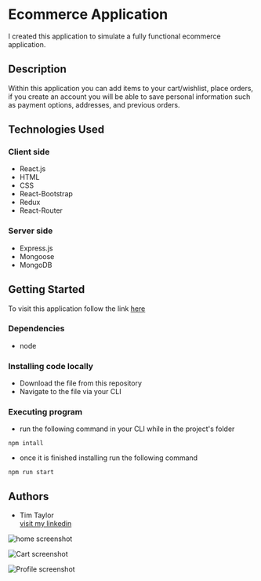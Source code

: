 # Ecommerce Application

I created this application to simulate a fully functional ecommerce application.

## Description

Within this application you can add items to your cart/wishlist, place orders, if you create an account you will be able to save personal information such as payment options, addresses, and previous orders.

## Technologies Used

### Client side
* React.js
* HTML
* CSS
* React-Bootstrap
* Redux
* React-Router


### Server side
* Express.js
* Mongoose
* MongoDB

## Getting Started

To visit this application follow the link [here](https://timbtaylor.github.io/ecommerce-app-client/)

### Dependencies

* node

### Installing code locally

* Download the file from this repository
* Navigate to the file via your CLI

### Executing program

* run the following command in your CLI while in the project's folder
```
npm intall
```
* once it is finished installing run the following command 
```
npm run start
```


## Authors

* Tim Taylor  
[visit my linkedin](https://www.linkedin.com/in/tim-taylor-aaa970207/)

![home screenshot](https://user-images.githubusercontent.com/79194271/136667123-eee9c73e-1365-45bf-92e3-5df0ba7a3233.png)

![Cart screenshot](https://user-images.githubusercontent.com/79194271/136667138-bba655cd-d1a6-4daa-a92d-438731e48ecb.png)

![Profile screenshot](https://user-images.githubusercontent.com/79194271/136667161-80f2fc33-fd51-4917-965e-b401a5f2d400.png)

